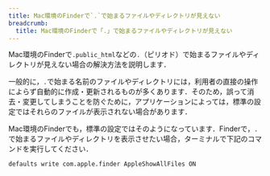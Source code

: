 ```yaml
---
title: Mac環境のFinderで`.`で始まるファイルやディレクトリが見えない
breadcrumb:
  title: Mac環境のFinderで「.」で始まるファイルやディレクトリが見えない
---
```


Mac環境のFinderで`.public_html`などの`.`（ピリオド）で始まるファイルやディレクトリが見えない場合の解決方法を説明します．

一般的に，`.`で始まる名前のファイルやディレクトリには，利用者の直接の操作によらず自動的に作成・更新されるものが多くあります．そのため，誤って消去・変更してしまうことを防ぐために，アプリケーションによっては，標準の設定ではそれらのファイルが表示されない場合があります．

Mac環境のFinderでも，標準の設定ではそのようになっています．Finderで，`.`で始まるファイルやディレクトリを表示させたい場合，ターミナルで下記のコマンドを実行してください．
```
defaults write com.apple.finder AppleShowAllFiles ON
```
